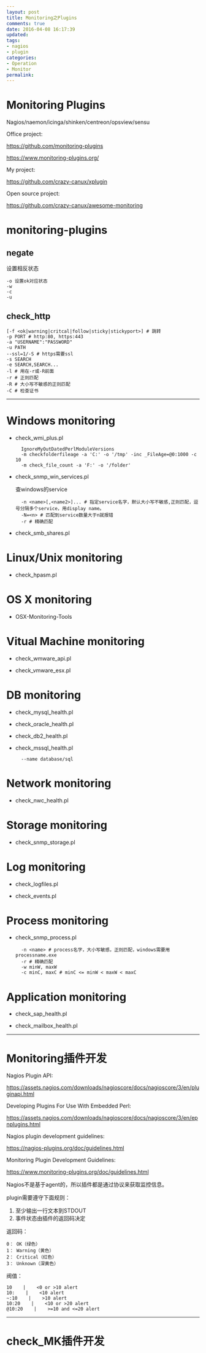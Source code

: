 ```yaml
---
layout: post
title: Monitoring之Plugins
comments: true
date: 2016-04-08 16:17:39
updated:
tags:
- nagios
- plugin
categories:
- Operation
- Monitor
permalink:
---
```


# Monitoring Plugins

Nagios/naemon/icinga/shinken/centreon/opsview/sensu

Office project:

<https://github.com/monitoring-plugins>

<https://www.monitoring-plugins.org/>

My project:

<https://github.com/crazy-canux/xplugin>

Open source project:

<https://github.com/crazy-canux/awesome-monitoring>

# monitoring-plugins

## negate

设置相反状态

    -o 设置ok对应状态
    -w
    -c
    -u

## check_http

    [-f <ok|warning|critcal|follow|sticky|stickyport>] # 跳转
    -p PORT # http:80, https:443
    -a "USERNAME":"PASSWORD"
    -u PATH
    --ssl=1/-S # https需要ssl
    -s SEARCH
    -e SEARCH,SEARCH...
    -l # 用在-r或-R前面
    -r # 正则匹配
    -R # 大小写不敏感的正则匹配
    -C # 检查证书

***

# Windows monitoring

* check_wmi_plus.pl

        IgnoreMyOutDatedPerlModuleVersions
        -m checkfolderfileage -a 'C:' -o '/tmp' -inc _FileAge=@0:1000 -c 10
        -m check_file_count -a 'F:' -o '/folder'

* check_snmp_win_services.pl

    查windows的service

        -n <name>[,<name2>]... # 指定service名字，默认大小写不敏感,正则匹配，逗号分隔多个service，用display name。
        -N=<n> # 匹配到service数量大于n就报错
        -r # 精确匹配

* check_smb_shares.pl

# Linux/Unix monitoring

* check_hpasm.pl

# OS X monitoring

* OSX-Monitoring-Tools

# Vitual Machine monitoring

* check_wmware_api.pl

* check_vmware_esx.pl

# DB monitoring

* check_mysql_health.pl

* check_oracle_health.pl

* check_db2_health.pl

* check_mssql_health.pl

        --name database/sql

# Network monitoring

* check_nwc_health.pl

# Storage monitoring

* check_snmp_storage.pl

# Log monitoring

* check_logfiles.pl

* check_events.pl

# Process monitoring

* check_snmp_process.pl

        -n <name> # process名字，大小写敏感，正则匹配，windows需要用processname.exe
        -r # 精确匹配
        -w minW, maxW
        -c minC, maxC # minC <= minW < maxW < maxC

# Application monitoring

* check_sap_health.pl

* check_mailbox_health.pl

***

# Monitoring插件开发

Nagios Plugin API:

<https://assets.nagios.com/downloads/nagioscore/docs/nagioscore/3/en/pluginapi.html>

Developing Plugins For Use With Embedded Perl:

<https://assets.nagios.com/downloads/nagioscore/docs/nagioscore/3/en/epnplugins.html>

Nagios plugin development guidelines:

<https://nagios-plugins.org/doc/guidelines.html>

Monitoring Plugin Development Guidelines:

<https://www.monitoring-plugins.org/doc/guidelines.html>

Nagios不是基于agent的，所以插件都是通过协议来获取监控信息。

plugin需要遵守下面规则：
1. 至少输出一行文本到STDOUT
2. 事件状态由插件的返回码决定

返回码：

    0： OK（绿色）
    1： Warning（黄色）
    2： Critical（红色）
    3： Unknown（深黄色）


阀值：

    10    |    <0 or >10 alert
    10:    |    <10 alert
    ~:10    |    >10 alert
    10:20    |    <10 or >20 alert
    @10:20    |    >=10 and <=20 alert

***

# check_MK插件开发
